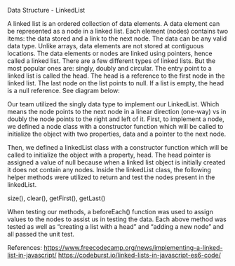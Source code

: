 Data Structure - LinkedList 

A linked list is an ordered collection of data elements. A data element can be represented as a node in a linked list. Each element (nodes) contains two items: the data stored and a link to the next node. The data can be any valid data type.  Unlike arrays, data elements are not stored at contiguous locations. The data elements or nodes are linked using pointers, hence called a linked list. 
There are a few different types of linked lists. But the most popular ones are: singly, doubly and circular. The entry point to a linked list is called the head. The head is a reference to the first node in the linked list. The last node on the list points to null. If a list is empty, the head is a null reference. See diagram below:
 
Our team utilized the singly data type to implement our LinkedList. Which means the node points to the next node in a linear direction (one-way) vs in doubly the node points to the right and left of it. First, to implement a node, we defined a node class with a constructor function which will be called to initialize the object with two properties, data and a pointer to the next node. 

Then, we defined a linkedList class with a constructor function which will be called to initialize the object with a property, head. The head pointer is assigned a value of null because when a linked list object is initially created it does not contain any nodes. Inside the linkedList class, the following helper methods were utilized to return and test the nodes present in the linkedList. 

size(), 
clear(), 
getFirst(),
getLast()

When testing our methods, a beforeEach() function was used to assign values to the nodes to assist us in testing the data. Each above method was tested as well as “creating a list with a head” and “adding a new node” and all passed the unit test. 

References:
https://www.freecodecamp.org/news/implementing-a-linked-list-in-javascript/
https://codeburst.io/linked-lists-in-javascript-es6-code/
